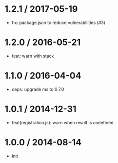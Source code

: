 
1.2.1 / 2017-05-19
==================

  * fix: package.json to reduce vulnerabilities (#3)

1.2.0 / 2016-05-21
==================

  * feat: warn with stack

1.1.0 / 2016-04-04
==================

  * deps: upgrade ms to 0.7.0

1.0.1 / 2014-12-31
==================

  * feat(registration.js): warn when result is undefined

1.0.0 / 2014-08-14
==================

  * init
